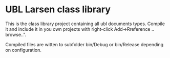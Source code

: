 # UBL Larsen class library
This is the class library project containing all ubl documents types. Compile it and include it in you own projects with right-click Add->Rreference .. browse..". 

Compiled files are witten to subfolder bin/Debug or bin/Release depending on configuration.
